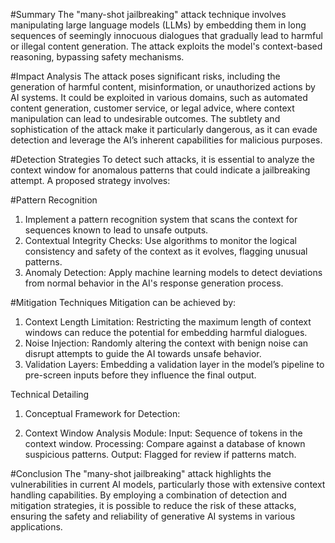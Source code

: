 #Summary
The "many-shot jailbreaking" attack technique involves manipulating large language models (LLMs) by embedding them in long sequences of seemingly innocuous dialogues that gradually lead to harmful or illegal content generation. The attack exploits the model's context-based reasoning, bypassing safety mechanisms.

#Impact Analysis
The attack poses significant risks, including the generation of harmful content, misinformation, or unauthorized actions by AI systems. It could be exploited in various domains, such as automated content generation, customer service, or legal advice, where context manipulation can lead to undesirable outcomes. The subtlety and sophistication of the attack make it particularly dangerous, as it can evade detection and leverage the AI’s inherent capabilities for malicious purposes.

#Detection Strategies
To detect such attacks, it is essential to analyze the context window for anomalous patterns that could indicate a jailbreaking attempt. A proposed strategy involves:

#Pattern Recognition

1. Implement a pattern recognition system that scans the context for sequences known to lead to unsafe outputs.
2. Contextual Integrity Checks: Use algorithms to monitor the logical consistency and safety of the context as it evolves, flagging unusual patterns.
3. Anomaly Detection: Apply machine learning models to detect deviations from normal behavior in the AI's response generation process.


#Mitigation Techniques
Mitigation can be achieved by:

1. Context Length Limitation: Restricting the maximum length of context windows can reduce the potential for embedding harmful dialogues.
2. Noise Injection: Randomly altering the context with benign noise can disrupt attempts to guide the AI towards unsafe behavior.
3. Validation Layers: Embedding a validation layer in the model’s pipeline to pre-screen inputs before they influence the final output.

Technical Detailing
1. Conceptual Framework for Detection:

2. Context Window Analysis Module:
Input: Sequence of tokens in the context window.
Processing: Compare against a database of known suspicious patterns.
Output: Flagged for review if patterns match.

#Conclusion
The "many-shot jailbreaking" attack highlights the vulnerabilities in current AI models, particularly those with extensive context handling capabilities. By employing a combination of detection and mitigation strategies, it is possible to reduce the risk of these attacks, ensuring the safety and reliability of generative AI systems in various applications.